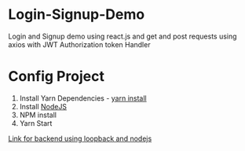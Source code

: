 # Login-Signup-Demo
Login and Signup demo using react.js and get and post requests using axios with JWT  Authorization token Handler

# Config Project 
1. Install Yarn Dependencies - [yarn install](https://yarnpkg.com/lang/en/docs/install/#mac-stable) 
2. Install [NodeJS](https://nodejs.org)
3. NPM install 
4. Yarn Start

[Link for backend using loopback and nodejs](https://github.com/Anujraval24/LoopbackAuthentication)
